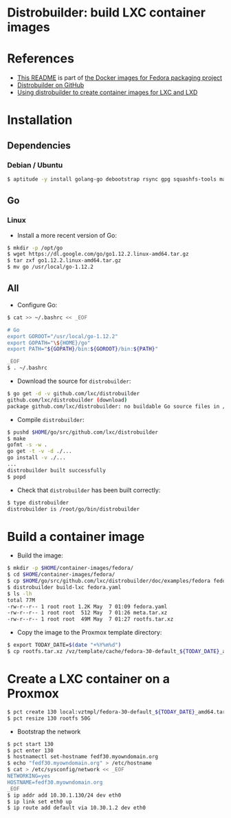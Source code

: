 Distrobuilder: build LXC container images
=========================================

# References
* [This README](https://github.com/fedorapackaging/docker-images/blob/master/distrobuilder)
  is part of
  [the Docker images for Fedora packaging project](https://github.com/fedorapackaging/docker-images)
* [Distrobuilder on GitHub](https://github.com/lxc/distrobuilder)
* [Using distrobuilder to create container images for LXC and LXD](https://blog.simos.info/using-distrobuilder-to-create-container-images-for-lxc-and-lxd/)

# Installation

## Dependencies

### Debian / Ubuntu
```bash
$ aptitude -y install golang-go debootstrap rsync gpg squashfs-tools make gcc
```

## Go

### Linux
* Install a more recent version of Go:
```bash
$ mkdir -p /opt/go
$ wget https://dl.google.com/go/go1.12.2.linux-amd64.tar.gz
$ tar zxf go1.12.2.linux-amd64.tar.gz
$ mv go /usr/local/go-1.12.2
```

## All
* Configure Go:
```bash
$ cat >> ~/.bashrc << _EOF

# Go
export GOROOT="/usr/local/go-1.12.2"
export GOPATH="\${HOME}/go"
export PATH="${GOPATH}/bin:${GOROOT}/bin:${PATH}"

_EOF
$ . ~/.bashrc
```

* Download the source for `distrobuilder`:
```bash
$ go get -d -v github.com/lxc/distrobuilder
github.com/lxc/distrobuilder (download)
package github.com/lxc/distrobuilder: no buildable Go source files in /root/go/src/github.com/lxc/distrobuilder
```

* Compile `distrobuilder`:
```bash
$ pushd $HOME/go/src/github.com/lxc/distrobuilder
$ make
gofmt -s -w .
go get -t -v -d ./...
go install -v ./...
...
distrobuilder built successfully
$ popd
```

* Check that `distrobuilder` has been built correctly:
```bash
$ type distrobuilder
distrobuilder is /root/go/bin/distrobuilder
```

# Build a container image
* Build the image:
```bash
$ mkdir -p $HOME/container-images/fedora/
$ cd $HOME/container-images/fedora/
$ cp $HOME/go/src/github.com/lxc/distrobuilder/doc/examples/fedora fedora.yaml
$ distrobuilder build-lxc fedora.yaml
$ ls -lh
total 77M
-rw-r--r-- 1 root root 1.2K May  7 01:09 fedora.yaml
-rw-r--r-- 1 root root  512 May  7 01:26 meta.tar.xz
-rw-r--r-- 1 root root  49M May  7 01:27 rootfs.tar.xz
```

* Copy the image to the Proxmox template directory:
```bash
$ export TODAY_DATE=$(date "+%Y%m%d")
$ cp rootfs.tar.xz /vz/template/cache/fedora-30-default_${TODAY_DATE}_amd64.tar.xz
```

# Create a LXC container on a Proxmox
```bash
$ pct create 130 local:vztmpl/fedora-30-default_${TODAY_DATE}_amd64.tar.xz --arch amd64 --cores 8 --hostname fedf30.myowndomain.org --memory 65536 --swap 65536 --net0 name=eth0,bridge=vmbr1,gw=10.30.1.2,ip=10.30.1.130/24,type=veth --onboot 1 --ostype unmanaged
$ pct resize 130 rootfs 50G
```

* Bootstrap the network
```bash
$ pct start 130
$ pct enter 130
$ hostnamectl set-hostname fedf30.myowndomain.org
$ echo "fedf30.myowndomain.org" > /etc/hostname
$ cat > /etc/sysconfig/network << _EOF
NETWORKING=yes
HOSTNAME=fedf30.myowndomain.org
_EOF
$ ip addr add 10.30.1.130/24 dev eth0
$ ip link set eth0 up
$ ip route add default via 10.30.1.2 dev eth0
```


